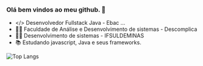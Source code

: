 ### Olá bem vindos ao meu github. 👋


- </> Desenvolvedor Fullstack Java - Ebac ...
- 🧑‍💻 Faculdade de Análise e Desenvolvimento de sistemas - Descomplica
- 🧑‍💻 Desenvolvimento de sistemas - IFSULDEMINAS
- 📚 Estudando javascript, Java e seus frameworks.

 ![Top Langs](https://github-readme-stats.vercel.app/api/top-langs/?username=anuraghazra&hide_progress=true)





